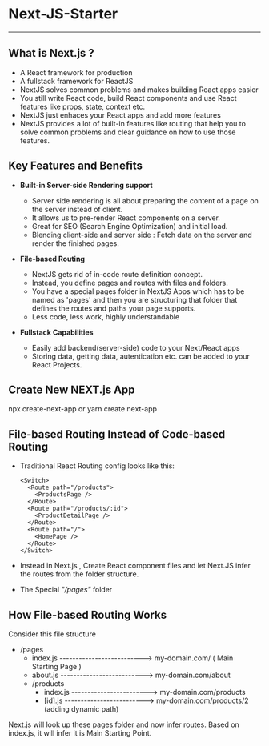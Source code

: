 # Next-JS-Starter

---

## What is Next.js ?

- A React framework for production
- A fullstack framework for ReactJS
- NextJS solves common problems and makes building React apps easier
- You still write React code, build React components and use React features like props, state, context etc.
- NextJS just enhaces your React apps and add more features
- NextJS provides a lot of built-in features like routing that help you to solve common problems and clear guidance on how to use those features.

## Key Features and Benefits

- **Built-in Server-side Rendering support**

  - Server side rendering is all about preparing the content of a page on the server instead of client.
  - It allows us to pre-render React components on a server.
  - Great for SEO (Search Engine Optimization) and initial load.
  - Blending client-side and server side : Fetch data on the server and render the finished pages.

- **File-based Routing**

  - NextJS gets rid of in-code route definition concept.
  - Instead, you define pages and routes with files and folders.
  - You have a special pages folder in NextJS Apps which has to be named as 'pages' and then you are structuring that folder that defines the routes and paths your page supports.
  - Less code, less work, highly understandable

- **Fullstack Capabilities**
  - Easily add backend(server-side) code to your Next/React apps
  - Storing data, getting data, autentication etc. can be added to your React Projects.

## Create New NEXT.js App

npx create-next-app
or
yarn create next-app

## File-based Routing Instead of Code-based Routing

- Traditional React Routing config looks like this:

  ```
  <Switch>
    <Route path="/products">
      <ProductsPage />
    </Route>
    <Route path="/products/:id">
      <ProductDetailPage />
    </Route>
    <Route path="/">
      <HomePage />
    </Route>
  </Switch>

  ```

- Instead in Next.js , Create React component files and let Next.JS infer the routes from the folder structure.

- The Special _"/pages"_ folder

## How File-based Routing Works

Consider this file structure

- /pages
  - index.js --------------------------> my-domain.com/ ( Main Starting Page )
  - about.js --------------------------> my-domain.com/about
  - /products
    - index.js ------------------------> my-domain.com/products
    - [id].js -------------------------> my-domain.com/products/2 (adding dynamic path)

Next.js will look up these pages folder and now infer routes.
Based on index.js, it will infer it is Main Starting Point.

